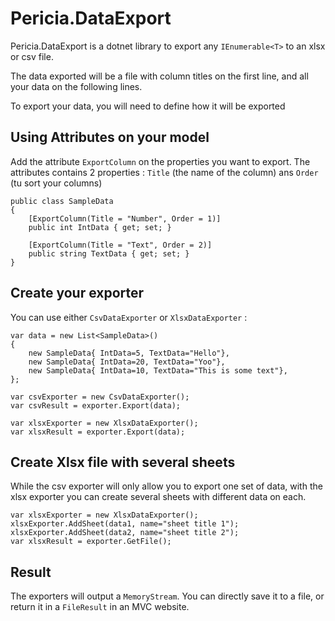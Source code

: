 # Pericia.DataExport

Pericia.DataExport is a dotnet library to export any `IEnumerable<T>` to an xlsx or csv file.

The data exported will be a file with column titles on the first line, and all your data on the following lines.

To export your data, you will need to define how it will be exported

## Using Attributes on your model

Add the attribute `ExportColumn` on the properties you want to export. The attributes contains 2 properties : `Title` (the name of the column) ans `Order` (tu sort your columns)

    public class SampleData
    {
        [ExportColumn(Title = "Number", Order = 1)]
        public int IntData { get; set; }

        [ExportColumn(Title = "Text", Order = 2)]
        public string TextData { get; set; }
    }

## Create your exporter

You can use either `CsvDataExporter` or `XlsxDataExporter` :

	var data = new List<SampleData>()
	{
		new SampleData{ IntData=5, TextData="Hello"},
		new SampleData{ IntData=20, TextData="Yoo"},
		new SampleData{ IntData=10, TextData="This is some text"},
	};

	var csvExporter = new CsvDataExporter();
	var csvResult = exporter.Export(data);
	
	var xlsxExporter = new XlsxDataExporter();
	var xlsxResult = exporter.Export(data);

## Create Xlsx file with several sheets

While the csv exporter will only allow you to export one set of data, with the xlsx exporter you can create several sheets with different data on each.

	var xlsxExporter = new XlsxDataExporter();
	xlsxExporter.AddSheet(data1, name="sheet title 1");
	xlsxExporter.AddSheet(data2, name="sheet title 2");
	var xlsxResult = exporter.GetFile();

## Result

The exporters will output a `MemoryStream`. You can directly save it to a file, or return it in a `FileResult` in an MVC website.

